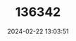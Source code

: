 ---
title: "136342"
category: "Tonkinomys daovantieni"
draft: false
date: 2024-02-22 13:03:51
languages:
  English: ["Daovantien’s Limestone Rat"]
---